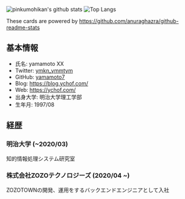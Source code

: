 ![pinkumohikan's github stats](https://github-readme-stats.vercel.app/api?username=yamamoto7&count_private=true&show_icons=true&theme=buefy)
![Top Langs](https://github-readme-stats.vercel.app/api/top-langs/?username=yamamoto7&theme=buefy&layout=compact&count_private=true)

These cards are powered by https://github.com/anuraghazra/github-readme-stats

## 基本情報
- 氏名: yamamoto XX  
- Twitter: [ymkn_ymmtym](https://twitter.com/ymkn_ymmtym)  
- GitHub: [yamamoto7](https://github.com/yamamoto7)  
- Blog: https://blog.ychof.com/  
- Web: https://ychof.com/  
- 出身大学: 明治大学理工学部  
- 生年月: 1997/08  
  
## 経歴  
### 明治大学 (~2020/03)
知的情報処理システム研究室
### 株式会社ZOZOテクノロジーズ (2020/04 ~)
ZOZOTOWNの開発、運用をするバックエンドエンジニアとして入社
